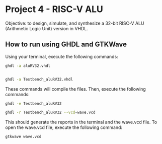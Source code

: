 # Project 4 - RISC-V ALU

Objective: to design, simulate, and synthesize a 32-bit RISC-V ALU (Arithmetic Logic Unit) version in VHDL.

## How to run using GHDL and GTKWave

Using your terminal, execute the following commands:

```bash
ghdl -a aluRV32.vhdl

```

```bash

ghdl -a Testbench_aluRV32.vhdl

```

These commands will compile the files. Then, execute the following commands:

```bash
ghdl -e Testbench_aluRV32

```

```bash
ghdl -r Testbench_aluRV32 --vcd=wave.vcd

```

This should generate the reports in the terminal and the wave.vcd file. To open the wave.vcd file, execute the following command:

```bash
gtkwave wave.vcd

```
